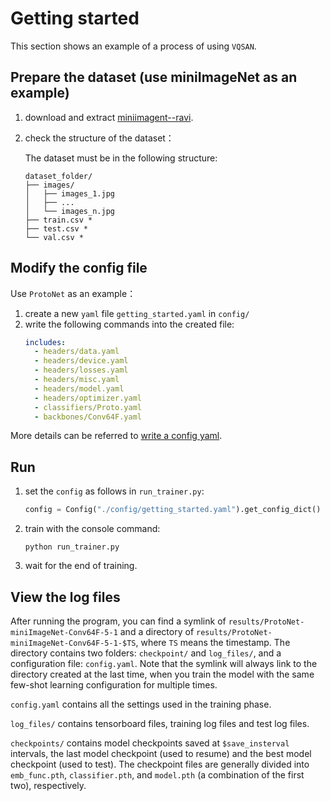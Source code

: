 # Getting started

This section shows an example of a process of using `VQSAN`.

## Prepare the dataset (use miniImageNet as an example)

1. download and extract [miniimagent--ravi](https://drive.google.com/file/d/1Oq7JKbd8-6QgLXbZ1MW4Wkv39EgDBk5t/view?usp=sharing).

2. check the structure of the dataset：

    The dataset must be in the following structure:

    ```
    dataset_folder/
    ├── images/
    │   ├── images_1.jpg
    │   ├── ...
    │   └── images_n.jpg
    ├── train.csv *
    ├── test.csv *
    └── val.csv *
    ```

## Modify the config file

Use `ProtoNet` as an example：
1. create a new `yaml` file `getting_started.yaml` in `config/`
2. write the following commands into the created file:
   ```yaml
   includes:
     - headers/data.yaml
     - headers/device.yaml
     - headers/losses.yaml
     - headers/misc.yaml
     - headers/model.yaml
     - headers/optimizer.yaml
     - classifiers/Proto.yaml
     - backbones/Conv64F.yaml
   ```

More details can be referred to [write a config yaml](./tutorials/t0-write_a_config_yaml.md).

## Run

1. set the `config` as follows in `run_trainer.py`:
    ```python
    config = Config("./config/getting_started.yaml").get_config_dict()
    ```
2. train with the console command:
   ```shell
   python run_trainer.py
   ```
3. wait for the end of training.

## View the log files

After running the program, you can find a symlink of `results/ProtoNet-miniImageNet-Conv64F-5-1` and a directory of `results/ProtoNet-miniImageNet-Conv64F-5-1-$TS`, where `TS` means the timestamp. The directory contains two folders: `checkpoint/` and `log_files/`, and a configuration file: `config.yaml`. Note that the symlink will always link to the directory created at the last time, when you train the model with the same few-shot learning configuration for multiple times.

`config.yaml` contains all the settings used in the training phase.

`log_files/` contains tensorboard files, training log files and test log files.

`checkpoints/` contains model checkpoints saved at `$save_insterval` intervals, the last model checkpoint (used to resume) and the best model checkpoint (used to test). The checkpoint files are generally divided into `emb_func.pth`, `classifier.pth`, and `model.pth` (a combination of the first two), respectively.
